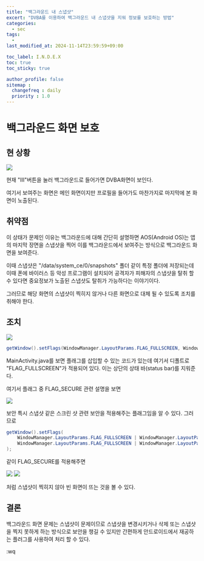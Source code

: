 ```yaml
---
title: "백그라운드 내 스냅샷"
excert: "DVBA를 이용하여 백그라운드 내 스냅샷을 지워 정보를 보호하는 방법"
categories:
  - sec
tags:
  - 
last_modified_at: 2024-11-14T23:59:59+09:00

toc_label: I.N.D.E.X
toc: true
toc_sticky: true

author_profile: false
sitemap :
  changefreq : daily
  priority : 1.0
---
```


# 백그라운드 화면 보호

## 현 상황

<img src="/assets/images/back_snapshot/1_before_phone_screenshot.png"/>

현재 "III"버튼을 눌러 백그라운드로 들어가면 DVBA화면이 보인다.

여기서 보여주는 화면은 메인 화면이지만 프로필을 들어가도 마찬가지로 마지막에 본 화면이 노출된다.

## 취약점

이 상태가 문제인 이유는 백그라운드에 대해 간단히 설명하면 AOS(Android OS)는 앱의 마지막 장면을 스냅샷을 찍어 이를 백그라운드에서 보여주는 방식으로 백그라운드 화면을 보여준다.

이때 스냅샷은 "/data/system_ce/0/snapshots" 폴더 같이 특정 폴더에 저장되는데 이때 폰에 바이러스 등 악성 프로그램이 설치되어 공격자가 피해자의 스냅샷을 탈취 할 수 있다면 중요정보가 노출뒨 스냅샷도 탈취가 가능하다는 이야기이다.

그러므로 해당 화면의 스냅샷이 찍히지 않거나 다른 화면으로 대체 될 수 있도록 조치를 취해야 한다.

## 조치
<img src="/assets/images/back_snapshot/2_before_backscreen.png">

``` java
getWindow().setFlags(WindowManager.LayoutParams.FLAG_FULLSCREEN, WindowManager.LayoutParams.FLAG_FULLSCREEN);
```

MainActivity.java를 보면 플래그를 삽입할 수 있는 코드가 있는데 여기서 디폴트로 "FLAG_FULLSCREEN"가 적용되어 있다. 이는 상단의 상태 바(status bar)를 지워준다.

여기서 플래그 중 FLAG_SECURE 관련 설명을 보면

<img src="/assets/images/back_snapshot/3_FLAG_SECURE.png">

보안 특시 스냅샷 같은 스크린 샷 관련 보안을 적용해주는 플래그임을 알 수 있다.
그러므로

``` java
getWindow().setFlags(
    WindowManager.LayoutParams.FLAG_FULLSCREEN | WindowManager.LayoutParams.FLAG_SECURE,
    WindowManager.LayoutParams.FLAG_FULLSCREEN | WindowManager.LayoutParams.FLAG_SECURE
);
```

같이 FLAG_SECURE를 적용해주면

<img src="/assets/images/back_snapshot/4_after_backscreen.png">

<img src="/assets/images/back_snapshot/5_after_phone_screenshot.png">

처럼 스냅샷이 찍히지 않아 빈 화면이 뜨는 것을 볼 수 있다.

## 결론

백그라운드 화면 문제는 스냅샷이 문제이므로 스냅샷을 변경시키거나 삭제 또는 스냅샷을 찍지 못하게 하는 방식으로 보안을 챙길 수 있지만 간편하게 안드로이드에서 재공하는 플러그를 사용하여 처리 할 수 있다.

:wq